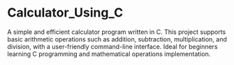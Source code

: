# Calculator_Using_C
A simple and efficient calculator program written in C. This project supports basic arithmetic operations such as addition, subtraction, multiplication, and division, with a user-friendly command-line interface. Ideal for beginners learning C programming and mathematical operations implementation.
